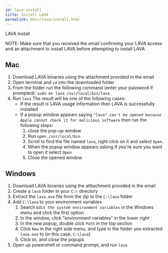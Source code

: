 ```yaml
---
id: lava-install
title: Install LAVA
permalink: docs/lava/install.html
---
```


LAVA install

NOTE: Make sure that you received the email confirming your LAVA access and an attachment to install LAVA before attempting to install LAVA

## Mac
1. Download LAVA binaries using the attachment provided in the email
2. Open terminal and `cd` into the downloaded folder
3. From the folder run the following command (enter your password if prompted):
   `sudo mv lava /usr/local/bin/lava`
4. Run `lava` The result will be one of the following cases:
   - If the result is LAVA usage information then LAVA is successfully installed
   - If a popup window appears saying `"lava" can't be opened because Apple cannot check it for malicious software` then run the following steps:
     1. close the pop-up window
     2. Run `open /usr/local/bin`
     3. Scroll to find the file named `lava`, right click on it and select `Open`. 
     4. When the popup window appears asking if you're sure you want to open it select `Open`
     5. Close the opened window

   
## Windows
1. Download LAVA binaries using the atttachment provided in the email
2. Create a `lava` folder in your `C:\` directory
3. Extract the `lava.exe` file from the zip to the `C:\lava` folder
4. Add `C:\lava` to your environment variables
   1. Search `Edit the system environment variables` in the Windows menu and click the first option
   2. In the window, click "environment variables" in the lower right
   3. In the new popup, double click `Path` in the top section
   4. Click `New` in the right side menu, and type in the folder you extracted `lava.exe` to (in this case, `C:\lava`)
   5. Click `Ok`, and close the popups
5. Open up powershell or command prompt, and run `lava`

